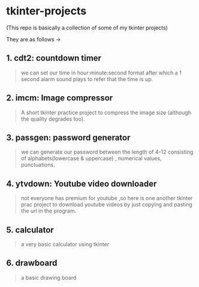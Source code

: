 # tkinter-projects

(This repo is basically a collection of some of my tkinter projects)

They are as follows ->
## 1. cdt2: countdown timer 
  > we can set our time in hour:minute:second format after which a 1 second alarm sound plays to refer that the time is up.
## 2. imcm: Image compressor 
  > A short tkinter practice project to compress the image size (although the quality degrades too).
## 3. passgen: password generator 
  > we can generate our password between the length of 4-12 consisting of alphabets(lowercase & uppercase) , numerical values, punctuations. 
## 4. ytvdown: Youtube video downloader
  > not everyone has premium for youtube ,so here is one another tkinter prac project to download youtube videos by just copying and pasting the url in the program.
## 5. calculator
  > a very basic calculator using tkinter
## 6. drawboard
  > a basic drawing board
